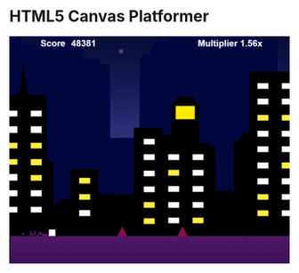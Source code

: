 # HTML5 Canvas Platformer

![Game screenshot](public/images/canvas_platformer_fullsize.png?raw=true "Game screenshot")
